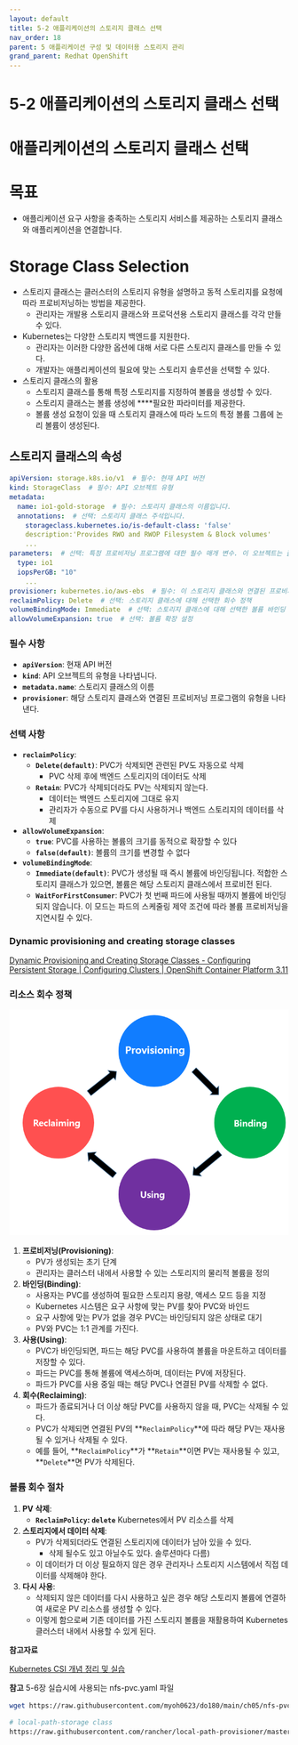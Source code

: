 ```yaml
---
layout: default
title: 5-2 애플리케이션의 스토리지 클래스 선택
nav_order: 18
parent: 5 애플리케이션 구성 및 데이터용 스토리지 관리
grand_parent: Redhat OpenShift
---
```


# 5-2 애플리케이션의 스토리지 클래스 선택

# **애플리케이션의 스토리지 클래스 선택**

# **목표**

- 애플리케이션 요구 사항을 충족하는 스토리지 서비스를 제공하는 스토리지 클래스와 애플리케이션을 연결합니다.

# Storage Class Selection

- 스토리지 클래스는 클러스터의 스토리지 유형을 설명하고 동적 스토리지를 요청에 따라 프로비저닝하는 방법을 제공한다.
    - 관리자는 개발용 스토리지 클래스와 프로덕션용 스토리지 클래스를 각각 만들 수 있다.
- Kubernetes는 다양한 스토리지 백엔드를 지원한다.
    - 관리자는 이러한 다양한 옵션에 대해 서로 다른 스토리지 클래스를 만들 수 있다.
    - 개발자는 애플리케이션의 필요에 맞는 스토리지 솔루션을 선택할 수 있다.
- 스토리지 클래스의 활용
    - 스토리지 클래스를 통해 특정 스토리지를 지정하여 볼륨을 생성할 수 있다.
    - 스토리지 클래스는 볼륨 생성에 ****필요한 파라미터를 제공한다.
    - 볼륨 생성 요청이 있을 때 스토리지 클래스에 따라 노드의 특정 볼륨 그룹에 논리 볼륨이 생성된다.

## 스토리지 클래스의 속성

```yaml
apiVersion: storage.k8s.io/v1  # 필수: 현재 API 버전
kind: StorageClass  # 필수: API 오브젝트 유형
metadata:
  name: io1-gold-storage  # 필수: 스토리지 클래스의 이름입니다.
  annotations:  # 선택: 스토리지 클래스 주석입니다.
    storageclass.kubernetes.io/is-default-class: 'false'
    description:'Provides RWO and RWOP Filesystem & Block volumes'
    ...
parameters:  # 선택: 특정 프로비저닝 프로그램에 대한 필수 매개 변수. 이 오브젝트는 플러그인마다 다다
  type: io1
  iopsPerGB: "10"
    ...
provisioner: kubernetes.io/aws-ebs  # 필수: 이 스토리지 클래스와 연결된 프로비저닝 프로그램의 유형
reclaimPolicy: Delete  # 선택: 스토리지 클래스에 대해 선택한 회수 정책
volumeBindingMode: Immediate  # 선택: 스토리지 클래스에 대해 선택한 볼륨 바인딩 모드
allowVolumeExpansion: true  # 선택: 볼륨 확장 설정

```

### 필수 사항

- **`apiVersion`**: 현재 API 버전
- **`kind`**: API 오브젝트의 유형을 나타냅니다.
- **`metadata.name`**: 스토리지 클래스의 이름
- **`provisioner`**: 해당 스토리지 클래스와 연결된 프로비저닝 프로그램의 유형을 나타낸다.

### 선택 사항

- **`reclaimPolicy`**:
    - **`Delete(default)`**: PVC가 삭제되면 관련된 PV도 자동으로 삭제
        - PVC 삭제 후에 백엔드 스토리지의 데이터도 삭제
    - **`Retain`**: PVC가 삭제되더라도 PV는 삭제되지 않는다.
        - 데이터는 백엔드 스토리지에 그대로 유지
        - 관리자가 수동으로 PV를 다시 사용하거나 백엔드 스토리지의 데이터를 삭제
- **`allowVolumeExpansion`**:
    - **`true`**: PVC를 사용하는 볼륨의 크기를 동적으로 확장할 수 있다
    - **`false(default)`**: 볼륨의 크기를 변경할 수 없다
- **`volumeBindingMode`**:
    - **`Immediate(default)`**: PVC가 생성될 때 즉시 볼륨에 바인딩됩니다. 적합한 스토리지 클래스가 있으면, 볼륨은 해당 스토리지 클래스에서 프로비전 된다.
    - **`WaitForFirstConsumer`**: PVC가 첫 번째 파드에 사용될 때까지 볼륨에 바인딩되지 않습니다. 이 모드는 파드의 스케줄링 제약 조건에 따라 볼륨 프로비저닝을 지연시킬 수 있다.

### **Dynamic provisioning and creating storage classes**

[Dynamic Provisioning and Creating Storage Classes - Configuring Persistent Storage | Configuring Clusters | OpenShift Container Platform 3.11](https://docs.openshift.com/container-platform/3.11/install_config/persistent_storage/dynamically_provisioning_pvs.html)

### 리소스 회수 정책
![alt text](Untitled-8.png)
1. **프로비저닝(Provisioning)**:
    - PV가 생성되는 초기 단계
    - 관리자는 클러스터 내에서 사용할 수 있는 스토리지의 물리적 볼륨을 정의
2. **바인딩(Binding)**:
    - 사용자는 PVC를 생성하여 필요한 스토리지 용량, 액세스 모드 등을 지정
    - Kubernetes 시스템은 요구 사항에 맞는 PV를 찾아 PVC와 바인드
    - 요구 사항에 맞는 PV가 없을 경우 PVC는 바인딩되지 않은 상태로 대기
    - PV와 PVC는 1:1 관계를 가진다.
3. **사용(Using)**:
    - PVC가 바인딩되면, 파드는 해당 PVC를 사용하여 볼륨을 마운트하고 데이터를 저장할 수 있다.
    - 파드는 PVC를 통해 볼륨에 액세스하며, 데이터는 PV에 저장된다.
    - 파드가 PVC를 사용 중일 때는 해당 PVC나 연결된 PV를 삭제할 수 없다.
4. **회수(Reclaiming)**:
    - 파드가 종료되거나 더 이상 해당 PVC를 사용하지 않을 때, PVC는 삭제될 수 있다.
    - PVC가 삭제되면 연결된 PV의 **`ReclaimPolicy`**에 따라 해당 PV는 재사용될 수 있거나 삭제될 수 있다.
    - 예를 들어, **`ReclaimPolicy`**가 **`Retain`**이면 PV는 재사용될 수 있고, **`Delete`**면 PV가 삭제된다.

### 볼륨 회수 절차

1. **PV 삭제**:
    - **`ReclaimPolicy`: `delete`** Kubernetes에서 PV 리소스를 삭제
2. **스토리지에서 데이터 삭제**:
    - PV가 삭제되더라도 연결된 스토리지에 데이터가 남아 있을 수 있다.
        - 삭제 될수도 있고 아닐수도 있다. 솔루션마다 다름)
    - 이 데이터가 더 이상 필요하지 않은 경우 관리자나 스토리지 시스템에서 직접 데이터를 삭제해야 한다.
3. **다시 사용**:
    - 삭제되지 않은 데이터를 다시 사용하고 싶은 경우 해당 스토리지 볼륨에 연결하여 새로운 PV 리소스를 생성할 수 있다.
    - 이렇게 함으로써 기존 데이터를 가진 스토리지 볼륨을 재활용하여 Kubernetes 클러스터 내에서 사용할 수 있게 된다.

**참고자료**

[Kubernetes CSI 개념 정리 및 실습](https://tech.gluesys.com/blog/2022/06/21/CSI.html)

**참고** 5-6장 실습시에 사용되는  nfs-pvc.yaml 파일

```bash
wget https://raw.githubusercontent.com/myoh0623/do180/main/ch05/nfs-pvc.yaml
```

```bash
# local-path-storage class
https://raw.githubusercontent.com/rancher/local-path-provisioner/master/deploy/local-path-storage.yaml
```